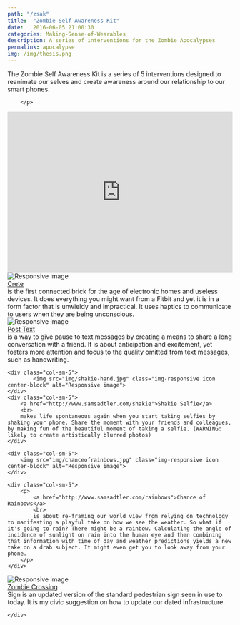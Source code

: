 ```yaml
---
path: "/zsak"
title:  "Zombie Self Awareness Kit"
date:   2016-06-05 21:00:30
categories: Making-Sense-of-Wearables
description: A series of interventions for the Zombie Apocalypses
permalink: apocalypse
img: /img/thesis.png
---
```

<div class="row">

<div class="col-sm-12">
		<p>
			The Zombie Self Awareness Kit is a series of 5 interventions designed to reanimate our selves and create awareness around our relationship to our smart phones. 

		</p>
</div>
<iframe src="https://player.vimeo.com/video/166993010" width="100%" height="360" frameborder="0" webkitallowfullscreen mozallowfullscreen allowfullscreen></iframe>
</div>
<div class="row p-break">
	
<div class="col-sm-5">
	<img src="img/crete.png" class="img-responsive icon center-block" alt="Responsive image">
</div>
<div class="col-sm-5 center-block">
	<a href="http://www.samsadtler.com/crete">Crete </a>
	<br>
	is the first connected brick for the age of electronic homes and useless devices. It does everything you might want from a Fitbit and yet it is in a form factor that is unwieldy and impractical. It uses haptics to communicate to users when they are being unconscious.
	<br>
</div>
</div>
<div class="row p-break">
	<div class="col-sm-5">
		<img src="img/post-text.jpg" class="img-responsive icon center-block" alt="Responsive image">
	</div>
		
<div class="col-sm-5">
	<a href="http://www.samsadtler.com/posttext">Post Text</a>
	<br>
	is a way to give pause to text messages by creating a means to share a long conversation with a friend. It is about anticipation and excitement, yet fosters more attention and focus to the quality omitted from text messages, such as handwriting.
</div>
</div>
<div class="row">

	<div class="col-sm-5">
			<img src="img/shakie-hand.jpg" class="img-responsive icon center-block" alt="Responsive image">
	</div>
	<div class="col-sm-5">
		<a href="http://www.samsadtler.com/shakie">Shakie Selfie</a> 
		<br>
		makes life spontaneous again when you start taking selfies by shaking your phone. Share the moment with your friends and colleagues, by making fun of the beautiful moment of taking a selfie. (WARNING: likely to create artistically blurred photos)
	</div>
</div>
<div class="row p-break">

	<div class="col-sm-5">
		<img src="img/chanceofrainbows.jpg" class="img-responsive icon center-block" alt="Responsive image">
	</div>

	<div class="col-sm-5">
		<p>
			<a href="http://www.samsadtler.com/rainbows">Chance of Rainbows</a> 
			<br>
			is about re-framing our world view from relying on technology to manifesting a playful take on how we see the weather. So what if it's going to rain? There might be a rainbow. Calculating the angle of incidence of sunlight on rain into the human eye and then combining that information with time of day and weather predictions yields a new take on a drab subject. It might even get you to look away from your phone.
		</p>
	</div>
</div>
<div class="row p-break">	
	<div class="col-sm-5">
		<img src="img/zombie-hand.jpg" class="img-responsive icon center-block" alt="Responsive image">
	</div>
	<div class="col-sm-5">
		<a href="http://www.samsadtler.com/zombie">Zombie Crossing </a>
		<br>
		Sign is an updated version of the standard pedestrian sign seen in use to today. It is my civic suggestion on how to update our dated infrastructure.
					
	</div>
</div>




